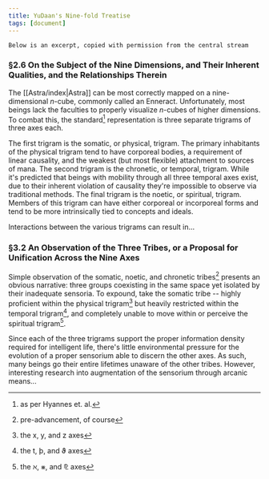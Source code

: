 ```yaml
---
title: YuDaan's Nine-fold Treatise
tags: [document]
---
```

`Below is an excerpt, copied with permission from the central stream`

### §2.6 On the Subject of the Nine Dimensions, and Their Inherent Qualities, and the Relationships Therein

The [[Astra/index|Astra]] can be most correctly mapped on a nine-dimensional _n_-cube, commonly called an Enneract. Unfortunately, most beings lack the faculties to properly visualize _n_-cubes of higher dimensions. To combat this, the standard[^1] representation is three separate trigrams of three axes each.

The first trigram is the somatic, or physical, trigram. The primary inhabitants of the physical trigram tend to have corporeal bodies, a requirement of linear causality, and the weakest (but most flexible) attachment to sources of mana. The second trigram is the chronetic, or temporal, trigram. While it's predicted that beings with mobility through all three temporal axes exist, due to their inherent violation of causality they're impossible to observe via traditional methods. The final trigram is the noetic, or spiritual, trigram. Members of this trigram can have either corporeal or incorporeal forms and tend to be more intrinsically tied to concepts and ideals.

<span class="text-transparent bg-clip-text bg-gradient-to-r from-slate-900 to-slate-300">Interactions between the various trigrams can result in...</span>

[^1]: as per Hyannes et. al.

### §3.2 An Observation of the Three Tribes, or a Proposal for Unification Across the Nine Axes

Simple observation of the somatic, noetic, and chronetic tribes[^2] presents an obvious narrative: three groups coexisting in the same space yet isolated by their inadequate sensoria. To expound, take the somatic tribe -- highly proficient within the physical trigram[^3] but heavily restricted within the temporal trigram[^4], and completely unable to move within or perceive the spiritual trigram[^5].

Since each of the three trigrams support the proper information density required for intelligent life, there's little environmental pressure for the evolution of a proper sensorium able to discern the other axes. As such, many beings go their entire lifetimes unaware of the other tribes. <span class="text-transparent bg-clip-text bg-gradient-to-r from-slate-900 to-slate-300">However, interesting research into augmentation of the sensorium through arcanic means...</span>

[^2]: pre-advancement, of course
[^3]: the x, y, and z axes
[^4]: the t, þ, and ϑ axes
[^5]: the ℵ, ⨳, and ⅊ axes